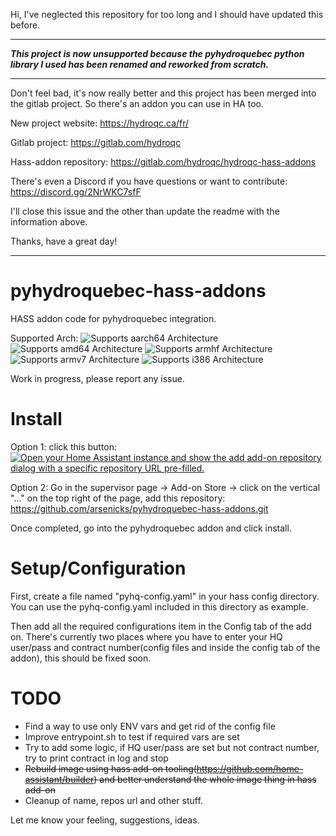 
Hi, I've neglected this repository for too long and I should have updated this before. 

----



***This project is now unsupported because the pyhydroquebec python library I used has been renamed and reworked from scratch.***


----

Don't feel bad, it's now really better and this project has been merged into the gitlab project. So there's an addon you can use in HA too. 

New project website: https://hydroqc.ca/fr/

Gitlab project: https://gitlab.com/hydroqc

Hass-addon repository: https://gitlab.com/hydroqc/hydroqc-hass-addons

There's even a Discord if you have questions or want to contribute: https://discord.gg/2NrWKC7sfF


I'll close this issue and the other than update the readme with the information above.

Thanks, have a great day!


----



# pyhydroquebec-hass-addons

HASS addon code for pyhydroquebec integration.

Supported Arch:
![Supports aarch64 Architecture][aarch64-shield]
![Supports amd64 Architecture][amd64-shield]
![Supports armhf Architecture][armhf-shield]
![Supports armv7 Architecture][armv7-shield]
![Supports i386 Architecture][i386-shield]

Work in progress, please report any issue.

# Install

Option 1: click this button:
[![Open your Home Assistant instance and show the add add-on repository dialog with a specific repository URL pre-filled.](https://my.home-assistant.io/badges/supervisor_add_addon_repository.svg)](https://my.home-assistant.io/redirect/supervisor_add_addon_repository/?repository_url=https%3A%2F%2Fgithub.com%2Farsenicks%2Fpyhydroquebec-hass-addons)

Option 2: Go in the supervisor page -> Add-on Store -> click on the vertical "..." on the top right of the page, add this repository: https://github.com/arsenicks/pyhydroquebec-hass-addons.git

Once completed, go into the pyhydroquebec addon and click install.

# Setup/Configuration

First, create a file named "pyhq-config.yaml" in your hass config directory. You can use the pyhq-config.yaml included in this directory as example.

Then add all the required configurations item in the Config tab of the add on. There's currently two places where you have to enter your HQ user/pass and contract number(config files and inside the config tab of the addon), this should be fixed soon.

# TODO

- Find a way to use only ENV vars and get rid of the config file
- Improve entrypoint.sh to test if required vars are set
- Try to add some logic, if HQ user/pass are set but not contract number, try to print contract in log and stop
- ~~Rebuild image using hass add-on tooling(https://github.com/home-assistant/builder) and better understand the whole image thing in hass add-on~~
- Cleanup of name, repos url and other stuff.

Let me know your feeling, suggestions, ideas.

[aarch64-shield]: https://img.shields.io/badge/aarch64-yes-green.svg
[amd64-shield]: https://img.shields.io/badge/amd64-yes-green.svg
[armhf-shield]: https://img.shields.io/badge/armhf-yes-green.svg
[armv7-shield]: https://img.shields.io/badge/armv7-yes-green.svg
[i386-shield]: https://img.shields.io/badge/i386-yes-green.svg
